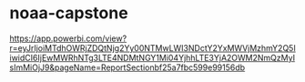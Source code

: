 # noaa-capstone

https://app.powerbi.com/view?r=eyJrIjoiMTdhOWRjZDQtNjg2Yy00NTMwLWI3NDctY2YxMWVjMzhmY2Q5IiwidCI6IjEwMWRhNTg3LTE4NDMtNGY1Mi04YjhhLTE3YjA2OWM2NmQzMyIsImMiOjJ9&pageName=ReportSectionbf25a7fbc599e99156db
